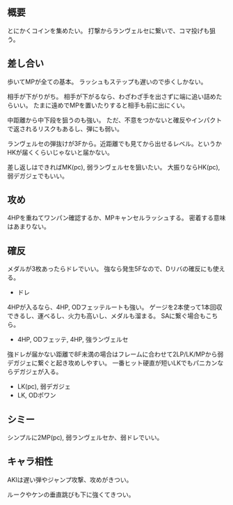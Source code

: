 ## 概要

とにかくコインを集めたい。
打撃からランヴェルセに繋いで、コマ投げも狙う。

## 差し合い

歩いてMPが全ての基本。
ラッシュもステップも遅いので歩くしかない。

相手が下がりがち。
相手が下がるなら、わざわざ手を出さずに端に追い詰めたらいい。
たまに遠めでMPを置いたりすると相手も前に出にくい。

中距離から中下段を狙うのも強い。
ただ、不意をつかないと確反やインパクトで返されるリスクもあるし、弾にも弱い。

ランヴェルセの弾抜けが3Fから。近距離でも見てから出せるレベル。というかHKが届くくらいじゃないと届かない。

差し返しはできればMK(pc), 弱ランヴェルセを狙いたい。
大振りならHK(pc), 弱デガジェでもいい。

## 攻め

4HPを重ねてワンパン確認するか、MPキャンセルラッシュする。
密着する意味はあまりない。

## 確反

メダルが3枚あったらドレでいい。
強なら発生5Fなので、Dリバの確反にも使える。

- ドレ

4HPが入るなら、4HP, ODフェッテルートも強い。
ゲージを2本使って1本回収できるし、運べるし、火力も高いし、メダルも溜まる。
SAに繋ぐ場合もこちら。

- 4HP, ODフェッテ, 4HP, 強ランヴェルセ

強ドレが届かない距離で8F未満の場合はフレームに合わせて2LP/LK/MPから弱デガジェに繋ぐと起き攻めしやすい。
一番ヒット硬直が短いLKでもパニカンならデガジェが入る。

- LK(pc), 弱デガジェ
- LK, ODポワン

## シミー

シンプルに2MP(pc), 弱ランヴェルセか、弱ドレでいい。

## キャラ相性

AKIは遅い弾やジャンプ攻撃、攻めがきつい。

ルークやケンの垂直跳びも下に強くてきつい。
